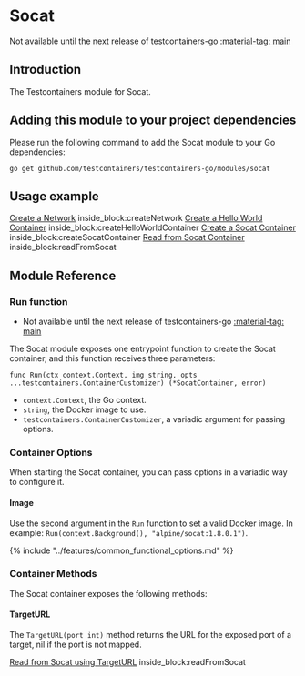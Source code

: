 # Socat

Not available until the next release of testcontainers-go <a href="https://github.com/testcontainers/testcontainers-go"><span class="tc-version">:material-tag: main</span></a>

## Introduction

The Testcontainers module for Socat.

## Adding this module to your project dependencies

Please run the following command to add the Socat module to your Go dependencies:

```
go get github.com/testcontainers/testcontainers-go/modules/socat
```

## Usage example

<!--codeinclude-->
[Create a Network](../../modules/socat/examples_test.go) inside_block:createNetwork
[Create a Hello World Container](../../modules/socat/examples_test.go) inside_block:createHelloWorldContainer
[Create a Socat Container](../../modules/socat/examples_test.go) inside_block:createSocatContainer
[Read from Socat Container](../../modules/socat/examples_test.go) inside_block:readFromSocat
<!--/codeinclude-->

## Module Reference

### Run function

- Not available until the next release of testcontainers-go <a href="https://github.com/testcontainers/testcontainers-go"><span class="tc-version">:material-tag: main</span></a>

The Socat module exposes one entrypoint function to create the Socat container, and this function receives three parameters:

```golang
func Run(ctx context.Context, img string, opts ...testcontainers.ContainerCustomizer) (*SocatContainer, error)
```

- `context.Context`, the Go context.
- `string`, the Docker image to use.
- `testcontainers.ContainerCustomizer`, a variadic argument for passing options.

### Container Options

When starting the Socat container, you can pass options in a variadic way to configure it.

#### Image

Use the second argument in the `Run` function to set a valid Docker image.
In example: `Run(context.Background(), "alpine/socat:1.8.0.1")`.

{% include "../features/common_functional_options.md" %}

### Container Methods

The Socat container exposes the following methods:

#### TargetURL

The `TargetURL(port int)` method returns the URL for the exposed port of a target, nil if the port is not mapped.

<!--codeinclude-->
[Read from Socat using TargetURL](../../modules/socat/examples_test.go) inside_block:readFromSocat
<!--/codeinclude-->
